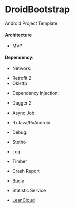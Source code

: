 # DroidBootstrap
Android Project Template

#### Architecture
+ MVP

#### Dependency:
+ Network:
 - Retrofit 2
 - OkHttp
+ Dependency Injection:
 - Dagger 2
+ Async Job:
 - RxJava/RxAndroid
+ Debug:
 - Stetho
+ Log
 - Timber
+ Crash Report
 - [Bugly][bugly]
+ Statistic Service
 - [LeanCloud][lean]

[bugly]:https://bugly.qq.com/v2/
[lean]:https://leancloud.cn/docs/android_statistics.html
